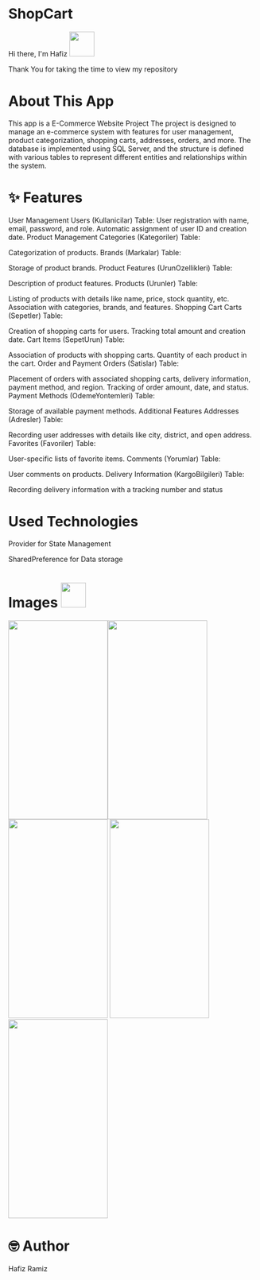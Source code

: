 # ShopCart 
Hi there, I'm Hafiz <img src="https://user-images.githubusercontent.com/102408138/181803992-c16d979a-e758-425b-8561-45bdf4fd04ec.gif" width="50" height="50" />

Thank You for taking the time to view my repository
# About This App
This app is a E-Commerce Website Project
The project is designed to manage an e-commerce system with features for user management, product categorization, shopping carts, addresses, orders, and more. The database is implemented using SQL Server, and the structure is defined with various tables to represent different entities and relationships within the system.

# ✨ Features

User Management
Users (Kullanicilar) Table:
User registration with name, email, password, and role.
Automatic assignment of user ID and creation date.
Product Management
Categories (Kategoriler) Table:

Categorization of products.
Brands (Markalar) Table:

Storage of product brands.
Product Features (UrunOzellikleri) Table:

Description of product features.
Products (Urunler) Table:

Listing of products with details like name, price, stock quantity, etc.
Association with categories, brands, and features.
Shopping Cart
Carts (Sepetler) Table:

Creation of shopping carts for users.
Tracking total amount and creation date.
Cart Items (SepetUrun) Table:

Association of products with shopping carts.
Quantity of each product in the cart.
Order and Payment
Orders (Satislar) Table:

Placement of orders with associated shopping carts, delivery information, payment method, and region.
Tracking of order amount, date, and status.
Payment Methods (OdemeYontemleri) Table:

Storage of available payment methods.
Additional Features
Addresses (Adresler) Table:

Recording user addresses with details like city, district, and open address.
Favorites (Favoriler) Table:

User-specific lists of favorite items.
Comments (Yorumlar) Table:

User comments on products.
Delivery Information (KargoBilgileri) Table:

Recording delivery information with a tracking number and status
# Used Technologies

Provider for State Management

SharedPreference for Data storage

# Images <img src="https://user-images.githubusercontent.com/102408138/181803745-a7421993-ec40-4ac6-bc71-9f7cf25dbb4d.gif" width="50" height="50" />
<img src="https://user-images.githubusercontent.com/102408138/181799966-0a7d0ca3-ca76-4235-bdc1-d2ff5c31ef7f.jpg" width="200" height="400" /><img src="https://user-images.githubusercontent.com/102408138/181801178-6c3698dc-57d6-4d5a-bd6f-6f7c7b846788.jpg"  width="200" height="400" />
<img src="https://user-images.githubusercontent.com/102408138/181802181-17ccb66d-1867-420c-9014-cceb046e0695.jpg" width="200" height="400" />
<img src="https://user-images.githubusercontent.com/102408138/181802926-3097865b-d0ae-49c4-96f5-fbcafcd402f1.jpg" width="200" height="400" />
<img src="https://user-images.githubusercontent.com/102408138/181803085-d2d9c699-e950-48aa-8131-886b5e0fbd4f.jpg" width="200" height="400" />

# 🤓 Author

Hafiz Ramiz

